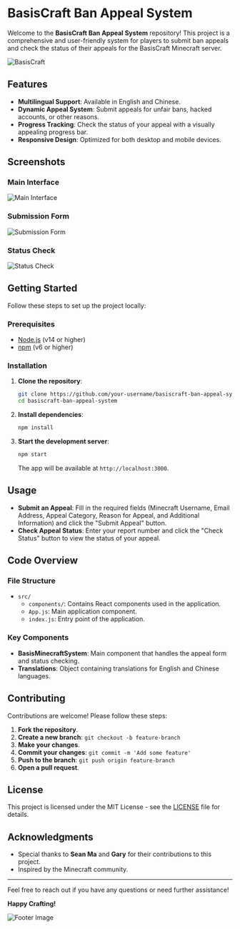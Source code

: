 # BasisCraft Ban Appeal System

Welcome to the **BasisCraft Ban Appeal System** repository! This project is a comprehensive and user-friendly system for players to submit ban appeals and check the status of their appeals for the BasisCraft Minecraft server.

![BasisCraft](https://via.placeholder.com/800x200.png?text=BasisCraft+Ban+Appeal+System)

## Features

- **Multilingual Support**: Available in English and Chinese.
- **Dynamic Appeal System**: Submit appeals for unfair bans, hacked accounts, or other reasons.
- **Progress Tracking**: Check the status of your appeal with a visually appealing progress bar.
- **Responsive Design**: Optimized for both desktop and mobile devices.

## Screenshots

### Main Interface
![Main Interface](https://via.placeholder.com/800x400.png?text=Main+Interface)

### Submission Form
![Submission Form](https://via.placeholder.com/800x400.png?text=Submission+Form)

### Status Check
![Status Check](https://via.placeholder.com/800x400.png?text=Status+Check)

## Getting Started

Follow these steps to set up the project locally:

### Prerequisites

- [Node.js](https://nodejs.org/) (v14 or higher)
- [npm](https://www.npmjs.com/) (v6 or higher)

### Installation

1. **Clone the repository**:
    ```sh
    git clone https://github.com/your-username/basiscraft-ban-appeal-system.git
    cd basiscraft-ban-appeal-system
    ```

2. **Install dependencies**:
    ```sh
    npm install
    ```

3. **Start the development server**:
    ```sh
    npm start
    ```

    The app will be available at `http://localhost:3000`.

## Usage

- **Submit an Appeal**: Fill in the required fields (Minecraft Username, Email Address, Appeal Category, Reason for Appeal, and Additional Information) and click the "Submit Appeal" button.
- **Check Appeal Status**: Enter your report number and click the "Check Status" button to view the status of your appeal.

## Code Overview

### File Structure

- `src/`
  - `components/`: Contains React components used in the application.
  - `App.js`: Main application component.
  - `index.js`: Entry point of the application.

### Key Components

- **BasisMinecraftSystem**: Main component that handles the appeal form and status checking.
- **Translations**: Object containing translations for English and Chinese languages.

## Contributing

Contributions are welcome! Please follow these steps:

1. **Fork the repository**.
2. **Create a new branch**: `git checkout -b feature-branch`
3. **Make your changes**.
4. **Commit your changes**: `git commit -m 'Add some feature'`
5. **Push to the branch**: `git push origin feature-branch`
6. **Open a pull request**.

## License

This project is licensed under the MIT License - see the [LICENSE](LICENSE) file for details.

## Acknowledgments

- Special thanks to **Sean Ma** and **Gary** for their contributions to this project.
- Inspired by the Minecraft community.

---

Feel free to reach out if you have any questions or need further assistance!

**Happy Crafting!**

![Footer Image](https://via.placeholder.com/800x100.png?text=BasisCraft)
